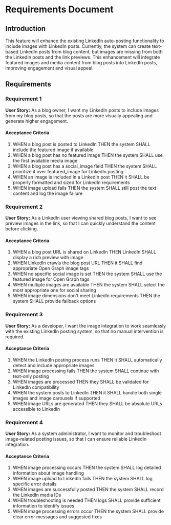 # Requirements Document

## Introduction

This feature will enhance the existing LinkedIn auto-posting functionality to include images with LinkedIn posts. Currently, the system can create text-based LinkedIn posts from blog content, but images are missing from both the LinkedIn posts and the link previews. This enhancement will integrate featured images and media content from blog posts into LinkedIn posts, improving engagement and visual appeal.

## Requirements

### Requirement 1

**User Story:** As a blog owner, I want my LinkedIn posts to include images from my blog posts, so that the posts are more visually appealing and generate higher engagement.

#### Acceptance Criteria

1. WHEN a blog post is posted to LinkedIn THEN the system SHALL include the featured image if available
2. WHEN a blog post has no featured image THEN the system SHALL use the first available media image
3. WHEN a blog post has a social_image field THEN the system SHALL prioritize it over featured_image for LinkedIn posting
4. WHEN an image is included in a LinkedIn post THEN it SHALL be properly formatted and sized for LinkedIn requirements
5. WHEN image upload fails THEN the system SHALL still post the text content and log the image failure

### Requirement 2

**User Story:** As a LinkedIn user viewing shared blog posts, I want to see preview images in the link, so that I can quickly understand the content before clicking.

#### Acceptance Criteria

1. WHEN a blog post URL is shared on LinkedIn THEN LinkedIn SHALL display a rich preview with image
2. WHEN LinkedIn crawls the blog post URL THEN it SHALL find appropriate Open Graph image tags
3. WHEN no specific social image is set THEN the system SHALL use the featured image for Open Graph tags
4. WHEN multiple images are available THEN the system SHALL select the most appropriate one for social sharing
5. WHEN image dimensions don't meet LinkedIn requirements THEN the system SHALL provide fallback options

### Requirement 3

**User Story:** As a developer, I want the image integration to work seamlessly with the existing LinkedIn posting system, so that no manual intervention is required.

#### Acceptance Criteria

1. WHEN the LinkedIn posting process runs THEN it SHALL automatically detect and include appropriate images
2. WHEN image processing fails THEN the system SHALL continue with text-only posting
3. WHEN images are processed THEN they SHALL be validated for LinkedIn compatibility
4. WHEN the system posts to LinkedIn THEN it SHALL handle both single images and image carousels if supported
5. WHEN image URLs are generated THEN they SHALL be absolute URLs accessible to LinkedIn

### Requirement 4

**User Story:** As a system administrator, I want to monitor and troubleshoot image-related posting issues, so that I can ensure reliable LinkedIn integration.

#### Acceptance Criteria

1. WHEN image processing occurs THEN the system SHALL log detailed information about image handling
2. WHEN image upload to LinkedIn fails THEN the system SHALL log specific error details
3. WHEN images are successfully posted THEN the system SHALL record the LinkedIn media IDs
4. WHEN troubleshooting is needed THEN logs SHALL provide sufficient information to identify issues
5. WHEN image processing errors occur THEN the system SHALL provide clear error messages and suggested fixes